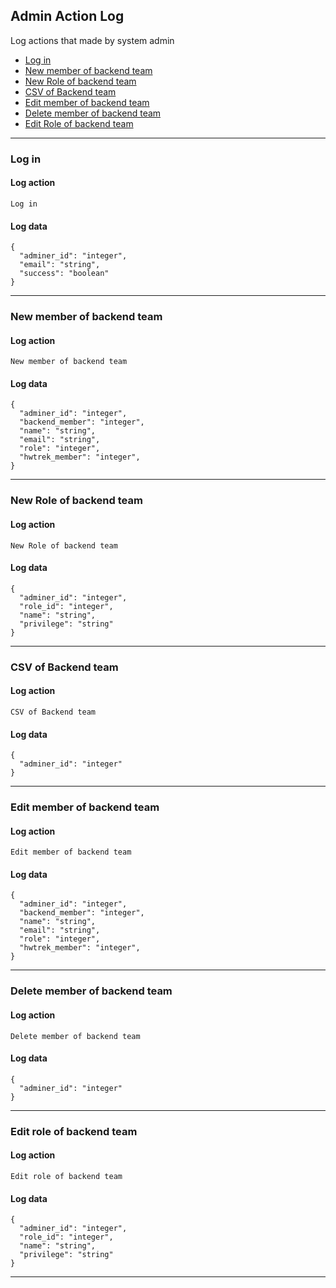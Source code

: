 ## Admin Action Log
Log actions that made by system admin

* [Log in](#log-in)
* [New member of backend team](#new-member-of-backend-team)
* [New Role of backend team](#new-role-of-backend-team)
* [CSV of Backend team](#csv-of-backend-team)
* [Edit member of backend team](#edit-member-of-backend-team)
* [Delete member of backend team](#delete-member-of-backend-team)
* [Edit Role of backend team](#edit-role-of-backend-team)

---

### Log in

#### Log action
`Log in`

#### Log data

    {
      "adminer_id": "integer",
      "email": "string",
      "success": "boolean"
    }

---

### New member of backend team

#### Log action
`New member of backend team`

#### Log data

    {
      "adminer_id": "integer",
      "backend_member": "integer",
      "name": "string",
      "email": "string",
      "role": "integer",
      "hwtrek_member": "integer",
    }
    
---

### New Role of backend team

#### Log action
`New Role of backend team`

#### Log data

    {
      "adminer_id": "integer",
      "role_id": "integer",
      "name": "string",
      "privilege": "string"
    }
    
---

### CSV of Backend team

#### Log action
`CSV of Backend team`

#### Log data

    {
      "adminer_id": "integer"
    }
    
---

### Edit member of backend team

#### Log action
`Edit member of backend team`

#### Log data

    {
      "adminer_id": "integer",
      "backend_member": "integer",
      "name": "string",
      "email": "string",
      "role": "integer",
      "hwtrek_member": "integer",
    }
    
---

### Delete member of backend team

#### Log action
`Delete member of backend team`

#### Log data

    {
      "adminer_id": "integer"
    }
    
---

### Edit role of backend team

#### Log action
`Edit role of backend team`

#### Log data

    {
      "adminer_id": "integer",
      "role_id": "integer",
      "name": "string",
      "privilege": "string"
    }
    
---
